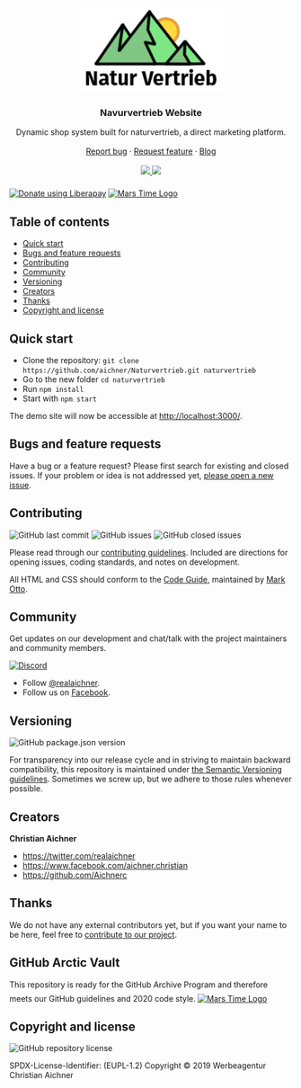 <p align="center">
  <a href="https://www.naturvertrieb.at" target="_blank" rel="noopener noreferrer">
    <img src="https://github.com/aichner/Naturvertrieb/blob/add-basic-config-1/src/assets/content/h120.png?raw=true" alt="Naturvertrieb Logo" height="150">
  </a>
</p>

<h3 align="center">Navurvertrieb Website</h3>

<p align="center">
  Dynamic shop system built for naturvertrieb, a direct marketing platform.
  <br>
  <br>
  <a href="https://github.com/aichner/Naturvertrieb/issues/new?template=bug_report.md">Report bug</a>
  ·
  <a href="https://github.com/aichner/Naturvertrieb/issues/new?template=feature_request.md">Request feature</a>
  ·
  <a href="https://www.aichner-christian.com/damn/dev">Blog</a>
  <br>
  <br>
  <a href="https://www.codacy.com/app/aichner/Naturvertrieb">
    <img src="https://api.codacy.com/project/badge/Grade/579c145ee6cf4d7e8ae7c1c78a13617a" />
  </a>
  <a href="https://liberapay.com/aichner/donate">
  <img src="http://img.shields.io/liberapay/receives/aichner.svg?logo=liberapay">
  </a>
</p>

<a href="https://liberapay.com/aichner/donate"><img alt="Donate using Liberapay" src="https://liberapay.com/assets/widgets/donate.svg"></a>
<a href="https://archiveprogram.github.com/" target="_blank" rel="noopener noreferrer">
  <img src="https://www.aichner-christian.com/img/logo/code_vault.jpg" style="margin-top: 0.5rem" alt="Mars Time Logo" height="30">
</a>


## Table of contents

- [Quick start](#quick-start)
- [Bugs and feature requests](#bugs-and-feature-requests)
- [Contributing](#contributing)
- [Community](#community)
- [Versioning](#versioning)
- [Creators](#creators)
- [Thanks](#thanks)
- [Copyright and license](#copyright-and-license)

## [](#quick-start)Quick start

- Clone the repository: `git clone https://github.com/aichner/Naturvertrieb.git naturvertrieb`
- Go to the new folder `cd naturvertrieb`
- Run `npm install`
- Start with `npm start`

The demo site will now be accessible at [http://localhost:3000/](http://localhost:3000/).

## [](#bug-and-feature-requests)Bugs and feature requests

Have a bug or a feature request? Please first search for existing and closed issues. If your problem or idea is not
addressed yet, [please open a new issue](https://github.com/aichner/Naturvertrieb/issues/new/choose).

## [](#contributing)Contributing

![GitHub last commit](https://img.shields.io/github/last-commit/aichner/Naturvertrieb)
![GitHub issues](https://img.shields.io/github/issues-raw/aichner/Naturvertrieb)
![GitHub closed issues](https://img.shields.io/github/issues-closed-raw/aichner/Naturvertrieb?color=green)

Please read through our
[contributing guidelines](https://github.com/aichner/Naturvertrieb/blob/master/CONTRIBUTING.md). Included are
directions for opening issues, coding standards, and notes on development.

All HTML and CSS should conform to the [Code Guide](https://github.com/mdo/code-guide), maintained by
[Mark Otto](https://github.com/mdo).

## [](#community)Community

Get updates on our development and chat/talk with the project maintainers and community members.

[![Discord][discord-badge]][discord]

- Follow [@realaichner](https://twitter.com/realaichner).
- Follow us on [Facebook](https://www.facebook.com/werbeagentur.aichner).

## [](#versioning)Versioning

![GitHub package.json version](https://img.shields.io/github/package-json/v/aichner/Naturvertrieb)

For transparency into our release cycle and in striving to maintain backward compatibility, this repository is
maintained under [the Semantic Versioning guidelines](https://semver.org/). Sometimes we screw up, but we adhere to
those rules whenever possible.

## [](#creators)Creators

**Christian Aichner**

- <https://twitter.com/realaichner>
- <https://www.facebook.com/aichner.christian>
- <https://github.com/Aichnerc>

## [](#thanks)Thanks

We do not have any external contributors yet, but if you want your name to be here, feel free
to [contribute to our project](#contributing).

## [](#vault)GitHub Arctic Vault
This repository is ready for the GitHub Archive Program and therefore meets our GitHub guidelines and 2020 code style.
<a href="https://archiveprogram.github.com/" target="_blank" rel="noopener noreferrer">
  <img src="https://www.aichner-christian.com/img/logo/code_vault.jpg" style="margin-top: 0.5rem" alt="Mars Time Logo" height="35">
</a>

## [](#copyright-and-license)Copyright and license

![GitHub repository license](https://img.shields.io/badge/license-EUPL--1.2-blue)

SPDX-License-Identifier: (EUPL-1.2)
Copyright © 2019 Werbeagentur Christian Aichner

[discord-badge]: https://img.shields.io/badge/Discord-Join%20chat%20%E2%86%92-738bd7.svg
[discord]: https://discord.gg/dnxUJmk
